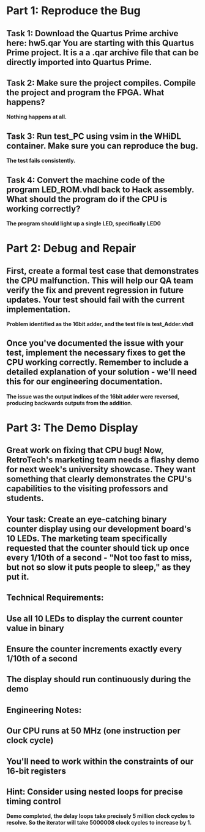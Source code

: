 # Part 1: Reproduce the Bug

## Task 1: Download the Quartus Prime archive here: hw5.qar You are starting with this Quartus Prime project. It is a a .qar archive file that can be directly imported into Quartus Prime.

## Task 2: Make sure the project compiles. Compile the project and program the FPGA. What happens?

**Nothing happens at all.**

## Task 3: Run test_PC using vsim in the WHiDL container. Make sure you can reproduce the bug.

**The test fails consistently.**

## Task 4: Convert the machine code of the program LED_ROM.vhdl back to Hack assembly. What should the program do if the CPU is working correctly?

**The program should light up a single LED, specifically LED0**

# Part 2: Debug and Repair

## First, create a formal test case that demonstrates the CPU malfunction. This will help our QA team verify the fix and prevent regression in future updates. Your test should fail with the current implementation.

**Problem identified as the 16bit adder, and the test file is test_Adder.vhdl**

## Once you've documented the issue with your test, implement the necessary fixes to get the CPU working correctly. Remember to include a detailed explanation of your solution - we'll need this for our engineering documentation.

**The issue was the output indices of the 16bit adder were reversed, producing backwards outputs from the addition.**

# Part 3: The Demo Display

## Great work on fixing that CPU bug! Now, RetroTech's marketing team needs a flashy demo for next week's university showcase. They want something that clearly demonstrates the CPU's capabilities to the visiting professors and students.

## Your task: Create an eye-catching binary counter display using our development board's 10 LEDs. The marketing team specifically requested that the counter should tick up once every 1/10th of a second - "Not too fast to miss, but not so slow it puts people to sleep," as they put it.

## Technical Requirements:

##    Use all 10 LEDs to display the current counter value in binary
##    Ensure the counter increments exactly every 1/10th of a second
##    The display should run continuously during the demo

## Engineering Notes:

##    Our CPU runs at 50 MHz (one instruction per clock cycle)
##    You'll need to work within the constraints of our 16-bit registers
##    Hint: Consider using nested loops for precise timing control

**Demo completed, the delay loops take precisely 5 million clock cycles to resolve. So the iterator will take 5000008 clock cycles to increase by 1.**